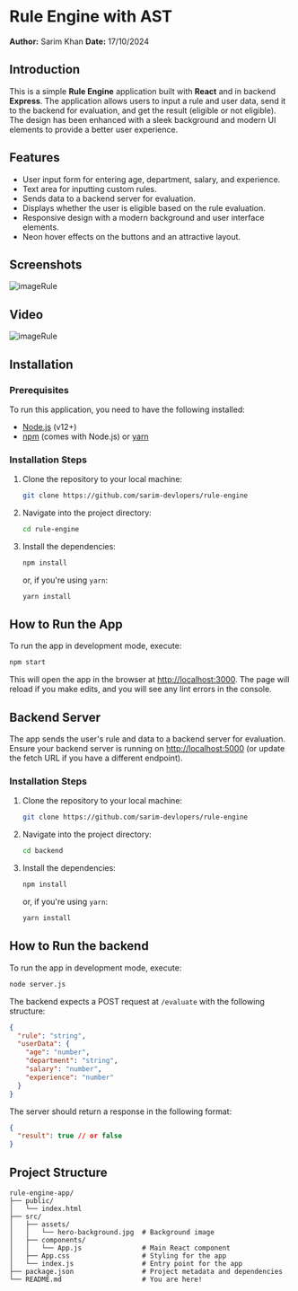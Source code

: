 
# Rule Engine with AST
**Author:** Sarim Khan 
**Date:**   17/10/2024

## Introduction
This is a simple **Rule Engine** application built with **React** and in backend **Express**. The application allows users to input a rule and user data, send it to the backend for evaluation, and get the result (eligible or not eligible). The design has been enhanced with a sleek background and modern UI elements to provide a better user experience.

## Features
- User input form for entering age, department, salary, and experience.
- Text area for inputting custom rules.
- Sends data to a backend server for evaluation.
- Displays whether the user is eligible based on the rule evaluation.
- Responsive design with a modern background and user interface elements.
- Neon hover effects on the buttons and an attractive layout.

## Screenshots
![imageRule](https://github.com/user-attachments/assets/0a8626e1-47c4-4937-a936-7f02a014ce56)


## Video
![imageRule](https://github.com/user-attachments/assets/59ddf310-0a7c-4fae-af22-36908e4a8b0f)




## Installation

### Prerequisites
To run this application, you need to have the following installed:
- [Node.js](https://nodejs.org/en/) (v12+)
- [npm](https://www.npmjs.com/) (comes with Node.js) or [yarn](https://yarnpkg.com/)

### Installation Steps
1. Clone the repository to your local machine:
   ```bash
   git clone https://github.com/sarim-devlopers/rule-engine
   ```

2. Navigate into the project directory:
   ```bash
   cd rule-engine
   ```

3. Install the dependencies:
   ```bash
   npm install
   ```
   or, if you're using `yarn`:
   ```bash
   yarn install
   ```

## How to Run the App
To run the app in development mode, execute:
```bash
npm start
```
This will open the app in the browser at [http://localhost:3000](http://localhost:3000). The page will reload if you make edits, and you will see any lint errors in the console.



## Backend Server
The app sends the user's rule and data to a backend server for evaluation. Ensure your backend server is running on [http://localhost:5000](http://localhost:5000) (or update the fetch URL if you have a different endpoint).
### Installation Steps
1. Clone the repository to your local machine:
   ```bash
   git clone https://github.com/sarim-devlopers/rule-engine
   ```

2. Navigate into the project directory:
   ```bash
   cd backend
   ```

3. Install the dependencies:
   ```bash
   npm install
   ```
   or, if you're using `yarn`:
   ```bash
   yarn install
   ```

## How to Run the backend
To run the app in development mode, execute:
```bash
node server.js
```
The backend expects a POST request at `/evaluate` with the following structure:
```json
{
  "rule": "string",
  "userData": {
    "age": "number",
    "department": "string",
    "salary": "number",
    "experience": "number"
  }
}
```
The server should return a response in the following format:
```json
{
  "result": true // or false
}
```

## Project Structure
```
rule-engine-app/
├── public/
│   └── index.html
├── src/
│   ├── assets/
│   │   └── hero-background.jpg  # Background image
│   ├── components/
│   │   └── App.js               # Main React component
│   ├── App.css                  # Styling for the app
│   └── index.js                 # Entry point for the app
├── package.json                 # Project metadata and dependencies
└── README.md                    # You are here!



